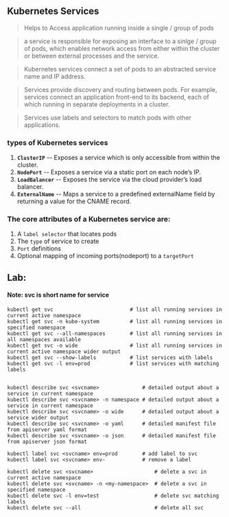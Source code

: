 ## Kubernetes Services 

> Helps to Access application running inside a single / group of pods 

> a service is responsible for exposing an interface to a sinlge / group of pods, which enables network access from either within the cluster or between external processes and the service.

> Kubernetes services connect a set of pods to an abstracted service name and IP address. 

> Services provide discovery and routing between pods. For example, services connect an application front-end to its backend, each of which running in separate deployments in a cluster. 

> Services use labels and selectors to match pods with other applications.

### types of Kubernetes services

1. **`ClusterIP`** -- Exposes a service which is only accessible from within the cluster.
2. **`NodePort`** -- Exposes a service via a static port on each node’s IP.
3. **`LoadBalancer`** -- Exposes the service via the cloud provider’s load balancer.
4. **`ExternalName`** -- Maps a service to a predefined externalName field by returning a value for the CNAME record.

### The core attributes of a Kubernetes service are:

1. A `label selector` that locates pods
2. The `type` of service to create
3. `Port` definitions
4. Optional mapping of incoming ports(nodeport) to a `targetPort`

## Lab:

#### Note: svc is short name for service
```
kubectl get svc                         # list all running services in current active namespace
kubectl get svc -n kube-system          # list all running services in specified namespace
kubectl get svc --all-namespaces        # list all running services in all namespaces available
kubectl get svc -o wide                 # list all running services in current active namespace wider output
kubectl get svc --show-labels           # list services with labels
kubectl get svc -l env=prod             # list services with matching labels


kubectl describe svc <svcname>              # detailed output about a service in current namespace
kubectl describe svc <svcname> -n namespace # detailed output about a service in current namespace
kubectl describe svc <svcname> -o wide      # detailed output about a service wider output
kubectl describe svc <svcname> -o yaml      # detailed manifest file from apiserver yaml format
kubectl describe svc <svcname> -o json      # detailed manifest file from apiserver json format

kubectl label svc <svcname> env=prod        # add label to svc
kubectl label svc <svcname> env-            # remove a label

kubectl delete svc <svcname>                    # delete a svc in current active namespace
kubectl delete svc <svcname> -n <my-namespace>  # delete a svc in specified namespace
kubectl delete svc -l env=test                  # delete svc matching labels
kubectl delete svc --all                        # delete all svc
```
